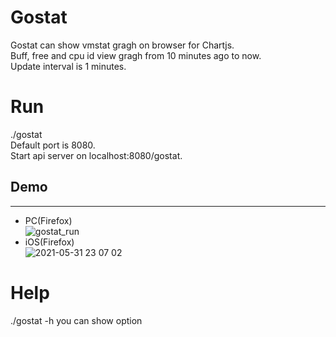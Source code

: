 # Gostat
Gostat can show vmstat gragh on browser for Chartjs.  
Buff, free and cpu id view gragh from 10 minutes ago to now.  
Update interval is 1 minutes.

# Run
./gostat   
Default port is 8080.  
Start api server on localhost:8080/gostat.  
  
## Demo
***
- PC(Firefox)  
![gostat_run](https://user-images.githubusercontent.com/72561122/120090620-e6d84b80-c13e-11eb-9871-9c596a9bb3ef.png)  
- iOS(Firefox)  
![2021-05-31 23 07 02](https://user-images.githubusercontent.com/72561122/120207047-e63ad480-c266-11eb-91da-642a64044c91.png)
  



# Help
./gostat -h
you can show option
